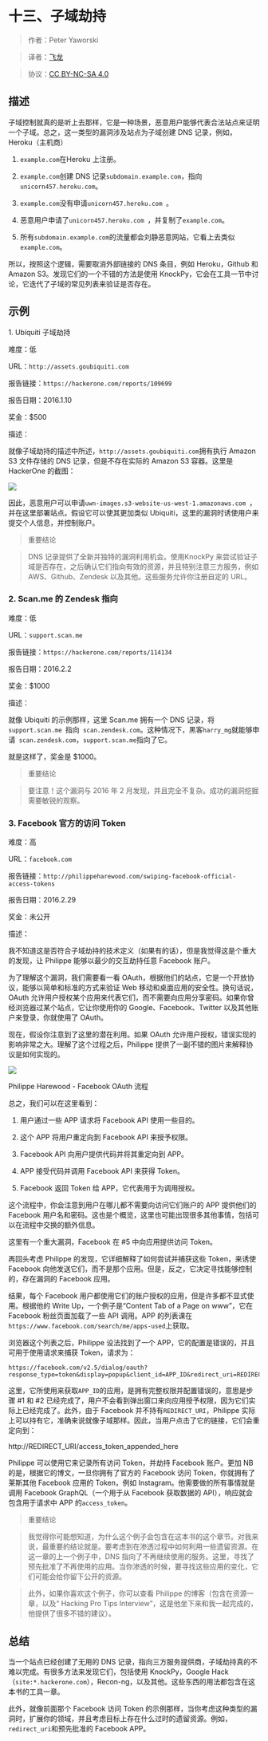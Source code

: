# 十三、子域劫持

> 作者：Peter Yaworski

> 译者：[飞龙](https://github.com/)

> 协议：[CC BY-NC-SA 4.0](http://creativecommons.org/licenses/by-nc-sa/4.0/)

## 描述

子域控制就真的是听上去那样，它是一种场景，恶意用户能够代表合法站点来证明一个子域。总之，这一类型的漏洞涉及站点为子域创建 DNS 记录，例如，Heroku（主机商）

1.  `example.com`在Heroku 上注册。

2.  `example.com`创建 DNS 记录`subdomain.example.com`，指向`unicorn457.heroku.com`。

3.  `example.com`没有申请`unicorn457.heroku.com `。

4.  恶意用户申请了`unicorn457.heroku.com `，并复制了`example.com`。

5.  所有`subdomain.example.com`的流量都会刘静恶意网站，它看上去类似`example.com`。

所以，按照这个逻辑，需要取消外部链接的 DNS 条目，例如 Heroku，Github 和 Amazon S3。发现它们的一个不错的方法是使用 KnockPy，它会在工具一节中讨论，它迭代了子域的常见列表来验证是否存在。

## 示例

1\. Ubiquiti 子域劫持

难度：低

URL：`http://assets.goubiquiti.com`

报告链接：`https://hackerone.com/reports/109699`

报告日期：2016.1.10

奖金：$500

描述：

就像子域劫持的描述中所述，`http://assets.goubiquiti.com`拥有执行 Amazon S3 文件存储的 DNS 记录，但是不存在实际的 Amazon S3 容器。这里是 HackerOne 的截图：

![](img/13-1-1.jpg)

因此，恶意用户可以申请`uwn-images.s3-website-us-west-1.amazonaws.com `，并在这里部署站点。假设它可以使其更加类似 Ubiquiti，这里的漏洞时诱使用户来提交个人信息，并控制账户。

> 重要结论

> DNS 记录提供了全新并独特的漏洞利用机会。使用KnockPy 来尝试验证子域是否存在，之后确认它们指向有效的资源，并且特别注意三方服务，例如 AWS、Github、Zendesk 以及其他。这些服务允许你注册自定的 URL。

### 2\. Scan.me 的 Zendesk 指向

难度：低

URL：`support.scan.me `

报告链接：`https://hackerone.com/reports/114134`

报告日期：2016.2.2

奖金：$1000

描述：

就像 Ubiquiti 的示例那样，这里 Scan.me 拥有一个 DNS 记录，将`support.scan.me `指向` scan.zendesk.com`。这种情况下，黑客` harry_mg `就能够申请` scan.zendesk.com`，`support.scan.me`指向了它。

就是这样了，奖金是 $1000。

> 重要结论

> 要注意！这个漏洞与 2016 年 2 月发现，并且完全不复杂。成功的漏洞挖掘需要敏锐的观察。

### 3\. Facebook 官方的访问 Token

难度：高

URL：`facebook.com`

报告链接：`http://philippeharewood.com/swiping-facebook-official-access-tokens`

报告日期：2016.2.29

奖金：未公开

描述：

我不知道这是否符合子域劫持的技术定义（如果有的话），但是我觉得这是个重大的发现，让 Philippe 能够以最少的交互劫持任意 Facebook 账户。

为了理解这个漏洞，我们需要看一看 OAuth，根据他们的站点，它是一个开放协议，能够以简单和标准的方式来验证 Web 移动和桌面应用的安全性。换句话说，OAuth 允许用户授权某个应用来代表它们，而不需要向应用分享密码。如果你曾经浏览器过某个站点，它让你使用你的 Google、Facebook、Twitter 以及其他账户来登录，你就使用了 OAuth。

现在，假设你注意到了这里的潜在利用。如果 OAuth 允许用户授权，错误实现的影响非常之大。理解了这个过程之后，Philippe 提供了一副不错的图片来解释协议是如何实现的。

![](img/13-3-1.jpg)

Philippe Harewood - Facebook OAuth 流程

总之，我们可以在这里看到：

1.  用户通过一些 APP 请求将 Facebook API 使用一些目的。

2.  这个 APP 将用户重定向到 Facebook API 来授予权限。

3.  Facebook API 向用户提供代码并将其重定向到 APP。

4.  APP 接受代码并调用 Facebook API 来获得 Token。

5.  Facebook 返回 Token 给 APP，它代表用于为调用授权。

这个流程中，你会注意到用户在哪儿都不需要向访问它们账户的 APP 提供他们的 Facebook 用户名和密码。这也是个概览，这里也可能出现很多其他事情，包括可以在流程中交换的额外信息。

这里有一个重大漏洞，Facebook 在 #5 中向应用提供访问 Token。

再回头考虑 Philippe 的发现，它详细解释了如何尝试并捕获这些 Token，来诱使 Facebook 向他发送它们，而不是那个应用。但是，反之，它决定寻找能够控制的，存在漏洞的 Facebook 应用。

结果，每个 Facebook 用户都使用它们的账户授权的应用，但是许多都不显式使用。根据他的 Write Up，一个例子是“Content Tab of a Page on www”，它在 Facebook 粉丝页面加载了一些 API 调用。APP 的列表课在`https://www.facebook.com/search/me/apps-used`上获取。

浏览器这个列表之后，Philippe 设法找到了一个 APP，它的配置是错误的，并且可用于使用请求来捕获 Token，请求为：

```
https://facebook.com/v2.5/dialog/oauth?response_type=token&display=popup&client_id=APP_ID&redirect_uri=REDIRECT_URI
```

这里，它所使用来获取`APP_ID`的应用，是拥有完整权限并配置错误的，意思是步骤 #1 和 #2 已经完成了，用户不会看到弹出窗口来向应用授予权限，因为它们实际上已经完成了。此外，由于 Facebook 并不持有`REDIRECT_URI`，Philippe 实际上可以持有它，准确来说就像子域那样。因此，当用户点击了它的链接，它们会重定向到：

http://REDIRECT_URI/access_token_appended_here

Philippe 可以使用它来记录所有访问 Token，并劫持 Facebook 账户。更加 NB 的是，根据它的博文，一旦你拥有了官方的 Facebook 访问 Token，你就拥有了莱斯其他 Facebook 应用的 Token，例如 Instagram。他需要做的所有事情就是调用 Facebook GraphQL（一个用于从 Facebook 获取数据的 API），响应就会包含用于请求中 APP 的`access_token`。

> 重要结论

> 我觉得你可能想知道，为什么这个例子会包含在这本书的这个章节。对我来说，最重要的结论就是。要考虑到在渗透过程中如何利用一些遗留资源。在这一章的上一个例子中，DNS 指向了不再继续使用的服务。这里，寻找了预先批准了不再使用的应用。当你渗透的时候，要寻找这些应用的变化，它们可能会给你留下公开的资源。

> 此外，如果你喜欢这个例子，你可以查看 Philippe 的博客（包含在资源一章，以及“ Hacking Pro Tips Interview”，这是他坐下来和我一起完成的，他提供了很多不错的建议）。

## 总结

当一个站点已经创建了无用的 DNS 记录，指向三方服务提供商，子域劫持真的不难以完成。有很多方法来发现它们，包括使用 KnockPy，Google Hack（`site:*.hackerone.com`），Recon-ng，以及其他。这些东西的用法都包含在这本书的工具一章。

此外，就像前面那个 Facebook 访问 Token 的示例那样，当你考虑这种类型的漏洞时，扩展你的领域，并且考虑目标上存在什么过时的遗留资源。例如，` redirect_uri`和预先批准的 Facebook APP。
